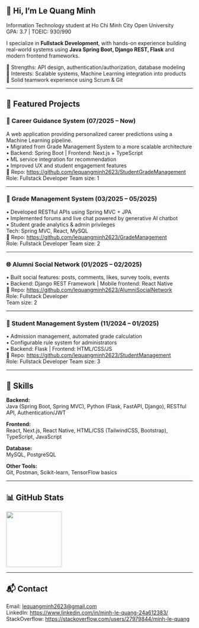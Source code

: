 ## 👋 Hi, I’m Le Quang Minh

Information Technology student at Ho Chi Minh City Open University  
GPA: 3.7 | TOEIC: 930/990  

I specialize in **Fullstack Development**, with hands-on experience building  
real-world systems using **Java Spring Boot, Django REST, Flask** and modern frontend frameworks.

🔹 Strengths: API design, authentication/authorization, database modeling  
🔹 Interests: Scalable systems, Machine Learning integration into products  
🔹 Solid teamwork experience using Scrum & Git

---

## 🚀 Featured Projects

### 🎯 Career Guidance System (07/2025 – Now)
A web application providing personalized career predictions using a Machine Learning pipeline.  
• Migrated from Grade Management System to a more scalable architecture  
• Backend: Spring Boot | Frontend: Next.js + TypeScript  
• ML service integration for recommendation  
• Improved UX and student engagement features  
🔗 Repo: https://github.com/lequangminh2623/StudentGradeManagement  
Role: Fullstack Developer
Team size: 1  

---

### 🧮 Grade Management System (03/2025 – 05/2025)
• Developed RESTful APIs using Spring MVC + JPA  
• Implemented forums and live chat powered by generative AI chatbot  
• Student grade analytics & admin privileges  
Tech: Spring MVC, React, MySQL  
🔗 Repo: https://github.com/lequangminh2623/GradeManagement  
Role: Fullstack Developer
Team size: 2

---

### 🌐 Alumni Social Network (01/2025 – 02/2025)
• Built social features: posts, comments, likes, survey tools, events  
• Backend: Django REST Framework | Mobile frontend: React Native  
🔗 Repo: https://github.com/lequangminh2623/AlumniSocialNetwork  
Role: Fullstack Developer  
Team size: 2

---

### 🏫 Student Management System (11/2024 – 01/2025)
• Admission management, automated grade calculation  
• Configurable rule system for administrators  
• Backend: Flask | Frontend: HTML/CSS/JS  
🔗 Repo: https://github.com/lequangminh2623/StudentManagement  
Role: Fullstack Developer
Team size: 3

---

## 🧰 Skills

**Backend:**  
Java (Spring Boot, Spring MVC), Python (Flask, FastAPI, Django), RESTful API, Authentication/JWT

**Frontend:**  
React, Next.js, React Native, HTML/CSS (TailwindCSS, Bootstrap), TypeScript, JavaScript

**Database:**  
MySQL, PostgreSQL

**Other Tools:**  
Git, Postman, Scikit-learn, TensorFlow basics  

---

## 📊 GitHub Stats
<img src="https://github-readme-stats.vercel.app/api?username=lequangminh2623&show_icons=true" height="150" />

---

## 📬 Contact
Email: lequangminh2623@gmail.com  
LinkedIn: https://www.linkedin.com/in/minh-le-quang-24a612383/  
StackOverflow: https://stackoverflow.com/users/27979844/minh-le-quang  
